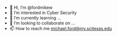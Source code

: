 - 👋 Hi, I’m @fordmikew
- 👀 I’m interested in Cyber Security
- 🌱 I’m currently learning ...
- 💞️ I’m looking to collaborate on ...
- 📫 How to reach me michael.ford@my.scitexas.edu

<!---
fordmikew/fordmikew This repository is dedicated to forked respositories that our CTF team from WOZ-U the Hacked2Bits tools we find will be connected with.
--->
